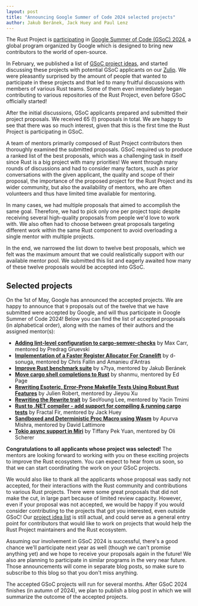 ```yaml
---
layout: post
title: "Announcing Google Summer of Code 2024 selected projects"
author: Jakub Beránek, Jack Huey and Paul Lenz
---
```


The Rust Project is [participating][gsoc blog post] in [Google Summer of Code (GSoC) 2024][gsoc], a global program organized by Google which is designed to bring new contributors to the world of open-source.

In February, we published a list of [GSoC project ideas][project idea list], and started discussing these projects with potential GSoC applicants on our [Zulip][zulip gsoc]. We were pleasantly surprised by the amount of people that wanted to participate in these projects and that led to many fruitful discussions with members of various Rust teams. Some of them even immediately began contributing to various repositories of the Rust Project, even before GSoC officially started!

After the initial discussions, GSoC applicants prepared and submitted their project proposals. We received 65 (!) proposals in total. We are happy to see that there was so much interest, given that this is the first time the Rust Project is participating in GSoC.

A team of mentors primarily composed of Rust Project contributors then thoroughly examined the submitted proposals. GSoC required us to produce a ranked list of the best proposals, which was a challenging task in itself since Rust is a big project with many priorities! We went through many rounds of discussions and had to consider many factors, such as prior conversations with the given applicant, the quality and scope of their proposal, the importance of the proposed project for the Rust Project and its wider community, but also the availability of mentors, who are often volunteers and thus have limited time available for mentoring.

In many cases, we had multiple proposals that aimed to accomplish the same goal. Therefore, we had to pick only one per project topic despite receiving several high-quality proposals from people we'd love to work with. We also often had to choose between great proposals targeting different work within the same Rust component to avoid overloading a single mentor with multiple projects.

In the end, we narrowed the list down to twelve best proposals, which we felt was the maximum amount that we could realistically support with our available mentor pool. We submitted this list and eagerly awaited how many of these twelve proposals would be accepted into GSoC.

## Selected projects
On the 1st of May, Google has announced the accepted projects. We are happy to announce that `9` proposals out of the twelve that we have submitted were accepted by Google, and will thus participate in Google Summer of Code 2024! Below you can find the list of accepted proposals (in alphabetical order), along with the names of their authors and the assigned mentor(s):

- **[Adding lint-level configuration to cargo-semver-checks](https://summerofcode.withgoogle.com/programs/2024/projects/hADSyIDV)** by Max Carr, mentored by Predrag Gruevski
- **[Implementation of a Faster Register Allocator For Cranelift](https://summerofcode.withgoogle.com/programs/2024/projects/zxxeGZMt)** by d-sonuga, mentored by Chris Fallin and Amanieu d'Antras
- **[Improve Rust benchmark suite](https://summerofcode.withgoogle.com/programs/2024/projects/MeyNanKI)** by s7tya, mentored by Jakub Beránek
- **[Move cargo shell completions to Rust](https://summerofcode.withgoogle.com/programs/2024/projects/jjnidpgn)** by shanmu, mentored by Ed Page
- **[Rewriting Esoteric, Error-Prone Makefile Tests Using Robust Rust Features](https://summerofcode.withgoogle.com/programs/2024/projects/P5BC91Hr)** by Julien Robert, mentored by Jieyou Xu
- **[Rewriting the Rewrite trait](https://summerofcode.withgoogle.com/programs/2024/projects/gHEu3vxc)** by SeoYoung Lee, mentored by Yacin Tmimi
- **[Rust to .NET compiler - add support for compiling & running cargo tests](https://summerofcode.withgoogle.com/programs/2024/projects/IIHP5ozV)** by Fractal Fir, mentored by Jack Huey
- **[Sandboxed and Deterministic Proc Macro using Wasm](https://summerofcode.withgoogle.com/programs/2024/projects/kXG0mZoj)** by Apurva Mishra, mentored by David Lattimore
- **[Tokio async support in Miri](https://summerofcode.withgoogle.com/programs/2024/projects/rk1Ey4hN)** by Tiffany Pek Yuan, mentored by Oli Scherer

**Congratulations to all applicants whose project was selected!** The mentors are looking forward to working with you on these exciting projects to improve the Rust ecosystem. You can expect to hear from us soon, so that we can start coordinating the work on your GSoC projects. 

We would also like to thank all the applicants whose proposal was sadly not accepted, for their interactions with the Rust community and contributions to various Rust projects. There were some great proposals that did not make the cut, in large part because of limited review capacity. However, even if your proposal was not accepted, we would be happy if you would consider contributing to the projects that got you interested, even outside GSoC! Our [project idea list][project idea list] is still actual, and could serve as a general entry point for contributors that would like to work on projects that would help the Rust Project maintainers and the Rust ecosystem.

Assuming our involvement in GSoC 2024 is successful, there's a good chance we'll participate next year as well (though we can't promise anything yet) and we hope to receive your proposals again in the future! We also are planning to participate in similar programs in the very near future. Those announcements will come in separate blog posts, so make sure to subscribe to this blog so that you don't miss anything.

The accepted GSoC projects will run for several months. After GSoC 2024 finishes (in autumn of 2024), we plan to publish a blog post in which we will summarize the outcome of the accepted projects.

[gsoc]: https://summerofcode.withgoogle.com
[gsoc blog post]: https://blog.rust-lang.org/2024/02/21/Rust-participates-in-GSoC-2024.html
[zulip gsoc]: https://rust-lang.zulipchat.com/#narrow/stream/421156-gsoc
[project idea list]: https://github.com/rust-lang/google-summer-of-code
